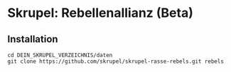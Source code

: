 # Skrupel: Rebellenallianz (Beta)

## Installation

    cd DEIN_SKRUPEL_VERZEICHNIS/daten
    git clone https://github.com/skrupel/skrupel-rasse-rebels.git rebels
